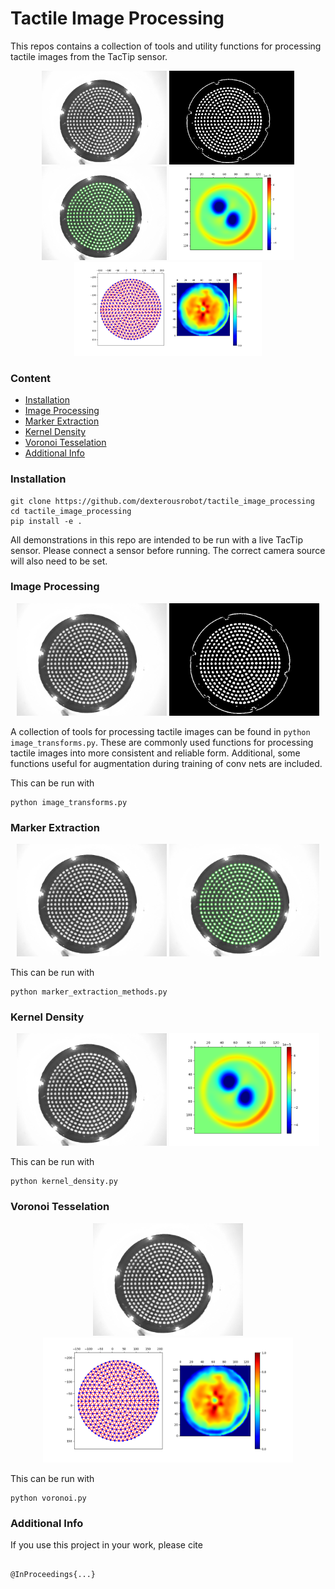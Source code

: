 # Tactile Image Processing

This repos contains a collection of tools and utility functions for processing tactile images from the TacTip sensor.

<p align="center">
	<img width="200" src="readme_images/raw_tactile_image.png">
	<img width="200" src="readme_images/processed_tactile_image.png">
	<img width="200" src="readme_images/blob_detection.png">
	<img width="200" src="readme_images/kernel_density.png">
	<img width="300" src="readme_images/voronoi.png">
</p>

### Content ###
- [Installation](#installation)
- [Image Processing](#image-processing)
- [Marker Extraction](#marker-extraction)
- [Kernel Density](#kernel-density)
- [Voronoi Tesselation](#voronoi-tesselation)
- [Additional Info](#additional-info)



### Installation ###

```
git clone https://github.com/dexterousrobot/tactile_image_processing
cd tactile_image_processing
pip install -e .
```

All demonstrations in this repo are intended to be run with a live TacTip sensor. Please connect a sensor before running. The correct camera source will also need to be set.

### Image Processing ###

<p align="center">
	<img width="240" src="readme_images/raw_tactile_image.png">
	<img width="240" src="readme_images/processed_tactile_image.png">
</p>


A collection of tools for processing tactile images can be found in ```python image_transforms.py```. These are commonly used functions for processing tactile images into more consistent and reliable form. Additional, some functions useful for augmentation during training of conv nets are included.


This can be run with
```
python image_transforms.py
```

### Marker Extraction ###

<p align="center">
	<img width="240" src="readme_images/raw_tactile_image.png">
	<img width="240" src="readme_images/blob_detection.png">
</p>

This can be run with
```
python marker_extraction_methods.py
```


### Kernel Density ###

<p align="center">
	<img width="240" src="readme_images/raw_tactile_image.png">
	<img width="240" src="readme_images/kernel_density.png">
</p>

This can be run with
```
python kernel_density.py
```

### Voronoi Tesselation ###

<p align="center">
	<img width="240" src="readme_images/raw_tactile_image.png">
	<img width="400" src="readme_images/voronoi.png">
</p>

This can be run with
```
python voronoi.py
```



### Additional Info ###

If you use this project in your work, please cite

```

@InProceedings{...}

```